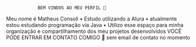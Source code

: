                 BEM VINDOS AO MEU PERFIL 🌟
   Meu nome é Matheus Consoli
• Estudo utilizando a Alura
• atualmente estou estudando programação via Java
• Utilizo esse espaço para minha organização e compartilhamento dos meu projetos desenvolvidos
         VOCÊ PODE ENTRAR EM CONTATO COMIGO 💯
sem email de contato no momento
